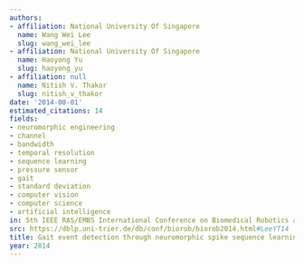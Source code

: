 ```yaml
---
authors:
- affiliation: National University Of Singapore
  name: Wang Wei Lee
  slug: wang_wei_lee
- affiliation: National University Of Singapore
  name: Haoyong Yu
  slug: haoyong_yu
- affiliation: null
  name: Nitish V. Thakor
  slug: nitish_v_thakor
date: '2014-08-01'
estimated_citations: 14
fields:
- neuromorphic engineering
- channel
- bandwidth
- temporal resolution
- sequence learning
- pressure sensor
- gait
- standard deviation
- computer vision
- computer science
- artificial intelligence
in: 5th IEEE RAS/EMBS International Conference on Biomedical Robotics and Biomechatronics
src: https://dblp.uni-trier.de/db/conf/biorob/biorob2014.html#LeeYT14
title: Gait event detection through neuromorphic spike sequence learning
year: 2014
---
```


